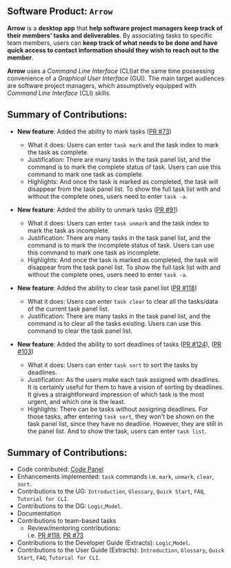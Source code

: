
## Software Product: `Arrow`
**Arrow** is a **desktop app** that **help software project managers keep track of their members’ tasks and deliverables**.
By associating tasks to specific team members, users can **keep track of what needs to be done and have quick access to
contact information should they wish to reach out to the member**.

**Arrow** uses a _Command Line Interface_ (CLI)at the same time possessing convenience of a _Graphical User Interface_ (GUI).
The main target audiences are software
project managers, which assumptively equipped with _Command Line Interface_ (CLI) skills.

## Summary of Contributions:
- **New feature**: Added the ability to mark tasks ([PR #73](https://github.com/AY2223S1-CS2103T-T08-2/tp/pull/73))
    - What it does: Users can enter `task mark` and the task index to mark the task as complete.
    - Justification: There are many tasks in the task panel list, and the command is to mark the complete status of task.
  Users can use this command to mark one task as complete.
    - Highlights: And once the task is marked as completed, the task will disappear from the task panel list.
      To show the full task list with and without the complete ones, users need to enter `task -a`.

- **New feature**: Added the ability to unmark tasks ([PR #91](https://github.com/AY2223S1-CS2103T-T08-2/tp/pull/91))
  - What it does: Users can enter `task unmark` and the task index to mark the task as incomplete.
  - Justification: There are many tasks in the task panel list, and the command is to mark the incomplete status of task.
    Users can use this command to mark one task as incomplete.
  - Highlights: And once the task is marked as completed, the task will disappear from the task panel list.
    To show the full task list with and without the complete ones, users need to enter `task -a`.

- **New feature**: Added the ability to clear task panel list ([PR #118](https://github.com/AY2223S1-CS2103T-T08-2/tp/pull/118))
  - What it does: Users can enter `task clear` to clear all the tasks/data of the current task panel list.
  - Justification: There are many tasks in the task panel list, and the command is to clear all the tasks existing.
    Users can use this command to clear the task panel list.

- **New feature**: Added the ability to sort deadlines of tasks ([PR #124](https://github.com/AY2223S1-CS2103T-T08-2/tp/pull/124)), ([PR #103](https://github.com/AY2223S1-CS2103T-T08-2/tp/pull/103))
  - What it does: Users can enter `task sort` to sort the tasks by deadlines.
  - Justification: As the users make each task assigned with deadlines. 
  It is certainly useful for them to have a vision of sorting by deadlines.
  It gives a straightforward impression of which task is the most urgent, and which one is the least. 
  - Highlights: There can be tasks without assigning deadlines.
  For those tasks, after entering `task sort`, they won't be shown on the task panel list, since they have no deadline.
  However, they are still in the panel list. And to show the task, users can enter `task list`.



## Summary of Contributions:
- Code contributed: [Code Panel](https://nus-cs2103-ay2223s1.github.io/tp-dashboard/?search=wxy1203&sort=groupTitle&sortWithin=title&timeframe=commit&mergegroup=&groupSelect=groupByRepos&breakdown=true&checkedFileTypes=docs~functional-code~test-code~other&since=2022-09-16&tabOpen=true&tabType=authorship&tabAuthor=wxy1203&tabRepo=AY2223S1-CS2103T-T08-2%2Ftp%5Bmaster%5D&authorshipIsMergeGroup=false&authorshipFileTypes=docs~functional-code~test-code&authorshipIsBinaryFileTypeChecked=false&authorshipIsIgnoredFilesChecked=false)
- Enhancements implemented: `task` commands i.e. `mark`, `unmark`, `clear`, `sort`.
- Contributions to the UG: `Introduction`, `Glossary`, `Quick Start`, `FAQ`, `Tutorial for CLI`.
- Contributions to the DG: `Logic`,`Model`.
- Documentation
- Contributions to team-based tasks
    - Review/mentoring contributions: <br>
  i.e. [PR #118](https://github.com/AY2223S1-CS2103T-T08-2/tp/pull/118),
   [PR #73](https://github.com/AY2223S1-CS2103T-T08-2/tp/pull/73)
- Contributions to the Developer Guide (Extracts): `Logic`,`Model`.
- Contributions to the User Guide (Extracts): `Introduction`, `Glossary`, `Quick Start`, `FAQ`, `Tutorial for CLI`.

